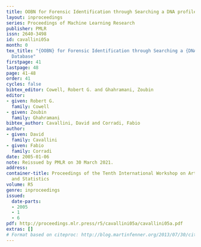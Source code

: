 ```yaml
---
title: OOBN for Forensic Identification through Searching a DNA profiles’ Database
layout: inproceedings
series: Proceedings of Machine Learning Research
publisher: PMLR
issn: 2640-3498
id: cavallini05a
month: 0
tex_title: "{OOBN} for Forensic Identification through Searching a {DNA} profiles’
  Database"
firstpage: 41
lastpage: 48
page: 41-48
order: 41
cycles: false
bibtex_editor: Cowell, Robert G. and Ghahramani, Zoubin
editor:
- given: Robert G.
  family: Cowell
- given: Zoubin
  family: Ghahramani
bibtex_author: Cavallini, David and Corradi, Fabio
author:
- given: David
  family: Cavallini
- given: Fabio
  family: Corradi
date: 2005-01-06
note: Reissued by PMLR on 30 March 2021.
address:
container-title: Proceedings of the Tenth International Workshop on Artificial Intelligence
  and Statistics
volume: R5
genre: inproceedings
issued:
  date-parts:
  - 2005
  - 1
  - 6
pdf: http://proceedings.mlr.press/r5/cavallini05a/cavallini05a.pdf
extras: []
# Format based on citeproc: http://blog.martinfenner.org/2013/07/30/citeproc-yaml-for-bibliographies/
---
```

